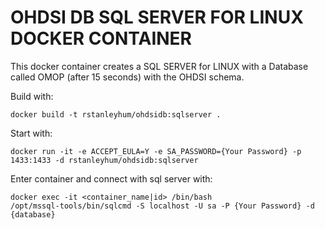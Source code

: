 OHDSI DB SQL SERVER FOR LINUX DOCKER CONTAINER
==============================================

This docker container creates a SQL SERVER for LINUX with a Database called OMOP (after 15 seconds) with the OHDSI schema.

Build with:

    docker build -t rstanleyhum/ohdsidb:sqlserver .

Start with:  

    docker run -it -e ACCEPT_EULA=Y -e SA_PASSWORD={Your Password} -p 1433:1433 -d rstanleyhum/ohdsidb:sqlserver

Enter container and connect with sql server with:

    docker exec -it <container_name|id> /bin/bash
    /opt/mssql-tools/bin/sqlcmd -S localhost -U sa -P {Your Password} -d {database}

